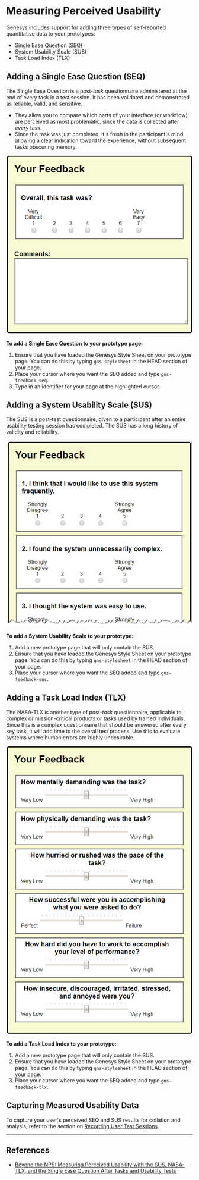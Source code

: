 Measuring Perceived Usability
=============================

Genesys includes support for adding three types of self-reported quantitative data to your prototypes:

- Single Ease Question (SEQ)
- System Usability Scale (SUS)
- Task Load Index (TLX)

Adding a Single Ease Question (SEQ)
-----------------------------------

The Single Ease Question is a post-*task* questionnaire administered at the end of every task in a test session. It has been validated and demonstrated as reliable, valid, and sensitive.

- They allow you to compare which parts of your interface (or workflow) are perceived as most problematic, since the data is collected after *every* task.
- Since the task was just completed, it's fresh in the participant's mind, allowing a clear indication toward the experience, without subsequent tasks obscuring memory.

![Single Ease Question](screenshots/seq.png)

**To add a Single Ease Question to your prototype page:**

1. Ensure that you have loaded the Genesys Style Sheet on your prototype page. You can do this by typing <code>gns-stylesheet</code> in the HEAD section of your page.
2. Place your cursor where you want the SEQ added and type <code>gns-feedback-seq</code>.
3. Type in an identifier for your page at the highlighted cursor.

Adding a System Usability Scale (SUS)
-------------------------------------

The SUS is a post-test questionnaire, given to a participant after an entire usability testing session has completed. The SUS has a long history of validity and reliability.

![System Usability Scale](screenshots/sus.png)

**To add a System Usability Scale to your prototype:**

1. Add a new prototype page that will only contain the SUS.
2. Ensure that you have loaded the Genesys Style Sheet on your prototype page. You can do this by typing <code>gns-stylesheet</code> in the HEAD section of your page.
3. Place your cursor where you want the SEQ added and type <code>gns-feedback-sus</code>.

Adding a Task Load Index (TLX)
------------------------------

The NASA-TLX is another type of post-*task* questionnaire, applicable to complex or mission-critical products or tasks used by trained individuals. Since this is a complex questionnaire that should be answered after every key task, it will add time to the overall test process. Use this to evaluate systems where human errors are highly undesirable.

![Task Load Index](screenshots/tlx.png)

**To add a Task Load Index to your prototype:**

1. Add a new prototype page that will only contain the SUS.
2. Ensure that you have loaded the Genesys Style Sheet on your prototype page. You can do this by typing <code>gns-stylesheet</code> in the HEAD section of your page.
3. Place your cursor where you want the SEQ added and type <code>gns-feedback-tlx</code>.

Capturing Measured Usability Data
---------------------------------

To capture your user's perceived SEQ and SUS results for collation and analysis, refer to the section on [Recording User Test Sessions](Recording-User-Test-Sessions.md).

---------------------------------------------------

References
----------

- [Beyond the NPS: Measuring Perceived Usability with the SUS, NASA-TLX, and the Single Ease Question After Tasks and Usability Tests](https://www.nngroup.com/articles/measuring-perceived-usability/)